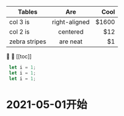
| Tables        | Are           | Cool  |
| ------------- |:-------------:| -----:|
| col 3 is      | right-aligned | $1600 |
| col 2 is      | centered      |   $12 |
| zebra stripes | are neat      |    $1 |


:tada: :100:
[[toc]]

```js
 let i = 1;
 let i = 1;
 let i = 1;
```
# 2021-05-01开始